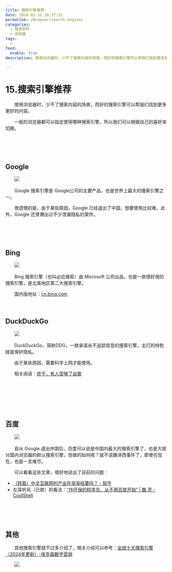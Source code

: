 ```yaml
---
title: 搜索引擎推荐
date: 2024-01-31 16:57:51
permalink: /Browser/search-engine/
categories:
  - 效率软件
  - 浏览器
tags:
  - 
feed:
  enable: true
description: 使用浏览器时，少不了搜索内容的场景，而好的搜索引擎可以帮我们找到更多更好的内容。

---
```

# 15.搜索引擎推荐

　　使用浏览器时，少不了搜索内容的场景，而好的搜索引擎可以帮我们找到更多更好的内容。
<!-- more -->
　　一般的浏览器都可以指定使用哪种搜索引擎，所以我们可以根据自己的喜好来切换。

　　‍

　　‍

## Google

　　​![](https://image.peterjxl.com/blog/image-20240131165353-ovuer5p.png)​

　　Google 搜索引擎是 Google公司的主要产品，也是世界上最大的搜索引擎之一。

　　很遗憾的是，由于某些原因，Google 已经退出了中国，想要使用比较难，此外，Google 还曾爆出过不少泄漏隐私的案件。

　　‍

　　‍

## Bing

　　​![](https://image.peterjxl.com/blog/image-20240131165321-qf6rc6p.png)​

　　Bing 搜索引擎（也叫必应搜索）由 Microsoft 公司出品，也是一款很好用的搜索引擎，是北美地区第二大搜索引擎。

　　国内版地址：[cn.bing.com](https://cn.bing.com/)

　　‍

## DuckDuckGo

　　​![](https://image.peterjxl.com/blog/image-20240131164911-g3ld05c.png)​

　　DuckDuckGo，简称DDG，一款承诺永不追踪信息的搜索引擎，主打的特色就是保护隐私。

　　由于某些原因，需要科学上网才能使用。

　　相关阅读：[终于，有人受够了谷歌](https://mp.weixin.qq.com/s/W2mbQ-PF04BNIJjb5DFWYQ)

　　‍

　　‍

　　‍

## 百度

　　​![](https://image.peterjxl.com/blog/image-20240131165440-bisjw9n.png)​

　　自从 Google 退出中国后，百度可以说是中国内最大的搜索引擎了，也是大部分国内浏览器的默认搜索引擎，但做的如何呢？就不说魏泽西事件了，即使在现在，也是一言难尽。

　　可以看看这些文章，很好地说出了目前的问题：

* [（转载）中文互联网的产出在渐渐枯萎吗？ - 知乎](/Browser/About-China-Internet-Crop-zhihu/)
* 左耳听风（已故）的看法：[“作环保的程序员，从不用百度开始” | 酷 壳 - CoolShell](https://coolshell.cn/articles/9308.html)

　　‍

　　‍

## 其他

　　其他搜索引擎就不过多介绍了，相关介绍可以参考：[全球十大搜索引擎（2024年更新）-埃克森数字营销](https://www.xnbeast.com/top-search-engines/)

　　​![](https://image.peterjxl.com/blog/image-20240131165708-uimdvln.png)​
